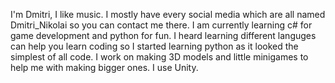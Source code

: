 I'm Dmitri,  I like music. 
I mostly have every social media which are all named Dmitri_Nikolai so you can contact me there.
I am currently learning c# for game development and python for fun. 
  I heard learning different languges can help you learn coding so I started learning python as it looked the simplest of all code.
I work on making 3D models and little minigames to help me with making bigger ones.
I use Unity.
